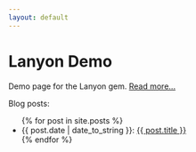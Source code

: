 ```yaml
---
layout: default
---
```


# Lanyon Demo

Demo page for the Lanyon gem. [Read more...](about/)

Blog posts:

<ul>
  {% for post in site.posts %}
  <li>
    <span class="date">{{ post.date | date_to_string }}:</span>
    <a href="{{ post.url }}">{{ post.title }}</a>
  </li>
  {% endfor %}
</ul>

